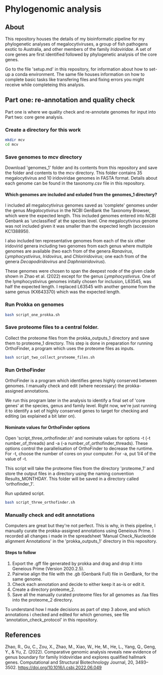 # Phylogenomic analysis 

## About 
This repository houses the details of my bioinformatic pipeline for my phylogenetic analyses of megalocytiviruses, a group of fish pathogens exotic to Australia, and other members of the family *Iridoviridae*. A set of core genes are first identified followed by phylogenetic analysis of the core genes. 

Go to the file 'setup.md' in this repository, for information about how to set-up a conda environment. The same file houses information on how to complete basic tasks like transfering files and fixing errors you might receive while completeing this analysis.

## Part one: re-annotation and quality check
Part one is where we quality check and re-annotate genomes for input into Part two: core gene analysis. 

### Create a directory for this work
```bash
mkdir mcv
cd mcv
```

### Save genomes to mcv directory
Download 'genomes_1' folder and its contents from this repository and save the folder and contents to the mcv directory. This folder contains 35 megalocytivirus and 10 iridoviridae genomes in FASTA format. Details about each genome can be found in the taxonomy.csv file in this repository.

#### Which genomes are included and exluded from the genomes_1 directory?
I included all megalocytivirus genomes saved as 'complete' genomes under the genus *Megalocytivirus* in the NCBI GenBank the Taxonomy Browser, which were the expected length. This included genomes entered into NCBI Genbank as ‘unclassified’ at the species level. One megalocytivirus genome was not included given it was smaller than the expected length (accession KC138895I). 

I also included ten representative genomes from each of the six other iridovirid genera including two genomes from each genus where multiple genomes are available (two each from of the genera *Ranavirus*, *Lymphocystivirus*, *Iridovirus*, and *Chloriridovirus*; one each from of the genera *Decapodiridovirus* and *Daphniairidovirus*). 

These genomes were chosen to span the deepest node of the given clade shown in Zhao et al. (2022) except for the genus *Lymphocystivirus*. One of the lymphocystivirus genomes initally chosen for inclusion, L63545, was half the expected length. I replaced L63545 with another genome from the same genus (KX643370) which was the expected length. 

### Run Prokka on genomes
```bash
bash script_one_prokka.sh
```

### Save proteome files to a central folder.
Collect the proteome files from the prokka_outputs_1 directory and save them to proteome_1 directory. This step is done in preparation for running OrthoFinder, a program which uses the proteome files as inputs.
```bash
bash script_two_collect_proteome_files.sh
```

### Run OrthoFinder
OrthoFinder is a program which identifies genes highly conserved between genomes. I manually check and edit (where necessary) the prokka-assigned annotations.

We run this program later in the analysis to identify a final set of 'core genes' at the species, genus and family level. Right now, we're just running it to identify a set of highly conserved genes to target for checking and editing (as explained a bit later on). 

#### Nominate values for OrthoFinder options
Open 'script_three_orthofinder.sh' and nominate values for options -t (-t number_of_threads) and -a (-a number_of_orthofinder_threads). These options control the parallelisation of OrthoFinder to decrease the runtime. For -t, choose the  number of cores on your computer. For -a, put 1/4 of the value of -t. 

This script will take the proteome files from the directory 'proteome_1' and store the output files in a directory using the naming convention Results_MONTHDAY. This folder will be saved in a directory called 'orthofinder_1'. 

Run updated script.
```bash
bash script_three_orthofinder.sh
```

### Manually check and edit annotations 
Computers are great but they're not perfect. This is why, in theis pipeline, I manually curate the prokka-assigned annotations using Geneious Prime. I recorded all changes i made in the spreadsheet 'Manual Check_Nucleotide alignment Annotations' in the 'prokka_outputs_1' directory in this repository.

#### Steps to follow
1. Export the .gff file generated by prokka and drag and drop it into Geneious Prime (Version 2020.2.5).
2. Pairwise align the file with the .gb (Genbank Full) file in GenBank, for the same genome.
3. Check each annotation and decide to either keep it as-is or edit it.
4. Create a directory proteome_2.
5. Save all the manually curated proteome files for all genomes as .faa files into the proteome_2 directory.

To understand how I made decisions as part of step 3 above, and which annotations i checked and edited for which genomes, see file 'annotation_check_protocol' in this repository. 



## References
Zhao, R., Gu, C., Zou, X., Zhao, M., Xiao, W., He, M., He, L., Yang, Q., Geng, Y., & Yu, Z. (2022). Comparative genomic analysis reveals new evidence of genus boundary for family Iridoviridae and explores qualified hallmark genes. Computational and Structural Biotechnology Journal, 20, 3493–3502. https://doi.org/10.1016/j.csbj.2022.06.049
